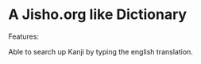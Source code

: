 # A Jisho.org like Dictionary


Features:

Able to search up Kanji by typing the english translation.

